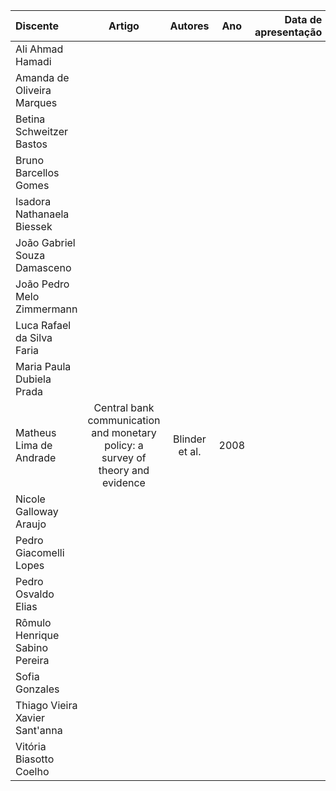 | Discente | Artigo | Autores | Ano | Data de apresentação |
| :--- | :---: | :---: | :---: | ---: |
| Ali Ahmad Hamadi |  |  |  |  |
| Amanda de Oliveira Marques |  |  |  |  |
| Betina Schweitzer Bastos |  |  |  |  |
| Bruno Barcellos Gomes |  |  |  |  |
| Isadora Nathanaela Biessek |  |  |  |  |
| João Gabriel Souza Damasceno |  | |  |  |
| João Pedro Melo Zimmermann |  |  |  |  |
| Luca Rafael da Silva Faria |  |  |  |  |
| Maria Paula Dubiela Prada |  |  |  |  |
| Matheus Lima de Andrade | Central bank communication and monetary policy: a survey of theory and evidence | Blinder et al. | 2008 |  |
| Nicole Galloway Araujo |  |  |  |  |
| Pedro Giacomelli Lopes |  |  |  |  |
| Pedro Osvaldo Elias |  |  |  |  |
| Rômulo Henrique Sabino Pereira |  |  |  |  |
| Sofia Gonzales |  |  |  |  |
| Thiago Vieira Xavier Sant'anna |  |  |  |  |
| Vitória Biasotto Coelho |  |  |  |  |
